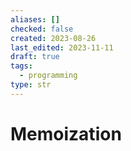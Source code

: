 ```yaml
---
aliases: []
checked: false
created: 2023-08-26
last_edited: 2023-11-11
draft: true
tags:
  - programming
type: str
---
```

# Memoization
